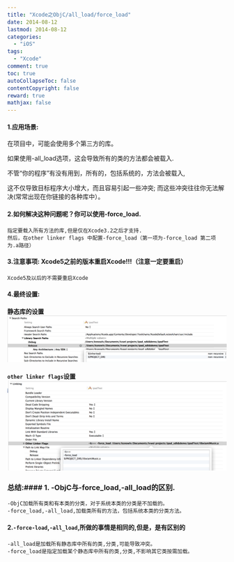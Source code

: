 ```yaml
---
title: "Xcode之ObjC/all_load/force_load"
date: 2014-08-12
lastmod: 2014-08-12
categories:
  - "iOS"
tags:
  - "Xcode"
comment: true
toc: true
autoCollapseToc: false
contentCopyright: false
reward: true
mathjax: false
---
```


#### 1.应用场景:
   在项目中，可能会使用多个第三方的库。
    
   如果使用-all_load选项，这会导致所有的类的方法都会被载入.
   <!--more-->
    
   不管“你的程序”有没有用到，所有的，包括系统的，方法会被载入,
    
   这不仅导致目标程序大小增大，而且容易引起一些冲突;
   而这些冲突往往你无法解决(常常出现在你链接的各种库中）。
#### 2.如何解决这种问题呢？你可以使用-force_load.    
    指定要载入所有方法的库,但是仅在Xcode3.2之后才支持.
    然后，在other linker flags 中配置-force_load（第一项为-force_load 第二项为.a路径）

#### 3.注意事项:    Xcode5之前的版本重启Xcode!!!（注意一定要重启）
    Xcode5及以后的不需要重启Xcode
#### 4.最终设置:
#### 静态库的设置![image](/images/post/2014-08-12-xcode-zhi-forceload/library_path.png)

#### `other linker flags`设置![image](/images/post/2014-08-12-xcode-zhi-forceload/other_link_flag.png)

### 总结:#### 1. -ObjC与-force_load,-all_load的区别. 
    -ObjC加载所有类和有本类的分类，对于系统本类的分类是不加载的。
    -force_load,-all_load,加载类所有的方法，包括系统本类的分类方法。  

#### 2.`-force-load`,`-all_load`,所做的事情是相同的,但是，是有区别的
    -all_load是加载所有静态库中所有的类,分类,可能导致冲突。 
    -force_load是指定加载某个静态库中所有的类,分类,不影响其它类按需加载。

